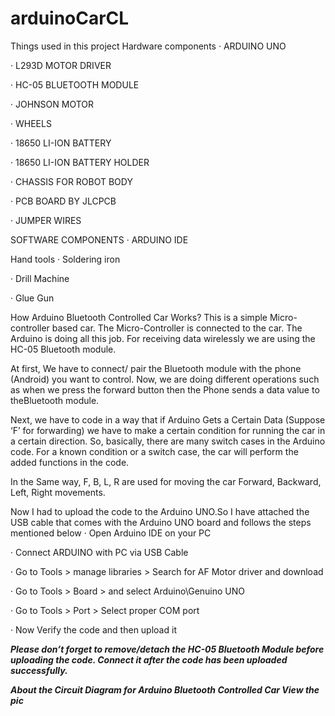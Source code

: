# arduinoCarCL


Things used in this project
Hardware components
· ARDUINO UNO

· L293D MOTOR DRIVER

· HC-05 BLUETOOTH MODULE

· JOHNSON MOTOR

· WHEELS

· 18650 LI-ION BATTERY

· 18650 LI-ION BATTERY HOLDER

· CHASSIS FOR ROBOT BODY

· PCB BOARD BY JLCPCB

· JUMPER WIRES




SOFTWARE COMPONENTS
· ARDUINO IDE


Hand tools
· Soldering iron

· Drill Machine

· Glue Gun


How Arduino Bluetooth Controlled Car Works?
This is a simple Micro-controller based car. The Micro-Controller is connected to the car. The Arduino is doing all this job. For receiving data wirelessly we are using the HC-05 Bluetooth module.


At first, We have to connect/ pair the Bluetooth module with the phone (Android) you want to control. Now, we are doing different operations such as when we press the forward button then the Phone sends a data value to theBluetooth module.


Next, we have to code in a way that if Arduino Gets a Certain Data (Suppose ‘F’ for forwarding) we have to make a certain condition for running the car in a certain direction. So, basically, there are many switch cases in the Arduino code. For a known condition or a switch case, the car will perform the added functions in the code.


In the Same way, F, B, L, R are used for moving the car Forward, Backward, Left, Right movements.



Now I had to upload the code to the Arduino UNO.So I have attached the USB cable that comes with the Arduino UNO board and follows the steps mentioned below
· Open Arduino IDE on your PC

· Connect ARDUINO with PC via USB Cable

· Go to Tools > manage libraries > Search for AF Motor driver and download

· Go to Tools > Board > and select Arduino\Genuino UNO

· Go to Tools > Port > Select proper COM port

· Now Verify the code and then upload it

***Please don’t forget to remove/detach the HC-05 Bluetooth Module before uploading the code. Connect it after the code has been uploaded successfully.***


***About the Circuit Diagram for Arduino Bluetooth Controlled Car View the pic***




